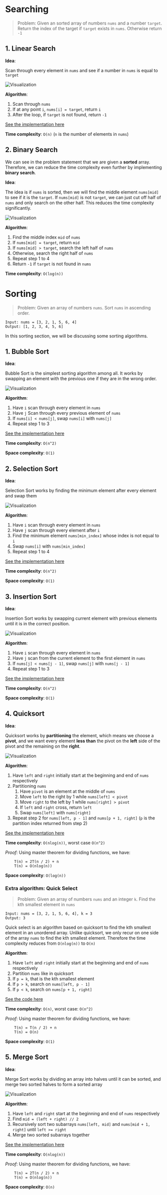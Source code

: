 # Searching

> Problem: Given an sorted array of numbers `nums` and a number `target`. Return the index of the target if `target` exists in `nums`. Otherwise return `-1`

## **1. Linear Search**

**Idea**:

Scan through every element in `nums` and see if a number in `nums` is equal to `target`

![Visualization](https://icancodeit.files.wordpress.com/2019/08/linear-search-algorithm.gif)

**Algorithm**:

1. Scan through `nums`
2. If at any point `i`, `nums[i] = target`, return `i`
3. After the loop, if `target` is not found, return `-1`

[See the implementation here](https://github.com/alphazero-wd/algorithms-and-data-structures/blob/2_searching-and-sorting/searching/linearSearch.py)

**Time complexity**: `O(n)` (`n` is the number of elements in `nums`)

## **2. Binary Search**

We can see in the problem statement that we are given a **sorted** array. Therefore, we can reduce the time complexity even further by implementing **binary search**.

**Idea**:

The idea is if `nums` is sorted, then we will find the middle element `nums[mid]` to see if it is the `target`. If `nums[mid]` is not `target`, we can just cut off half of `nums` and only search on the other half. This reduces the time complexity significantly.

![Visualization](https://d18l82el6cdm1i.cloudfront.net/uploads/bePceUMnSG-binary_search_gif.gif)

**Algorithm**:

1. Find the middle index `mid` of `nums`
2. If `nums[mid] = target`, return `mid`
3. If `nums[mid] > target`, search the left half of `nums`
4. Otherwise, search the right half of `nums`
5. Repeat step 1 to 4
6. Return `-1` if `target` is not found in `nums`

**Time complexity**: `O(log(n))`

# Sorting

> Problem: Given an array of numbers `nums`. Sort `nums` in ascending order.

    Input: nums = [3, 2, 1, 5, 6, 4]
    Output: [1, 2, 3, 4, 5, 6]

In this sorting section, we will be discussing some sorting algorithms.

## **1. Bubble Sort**

**Idea**:

Bubble Sort is the simplest sorting algorithm among all. It works by swapping an element with the previous one if they are in the wrong order.

![Visualization](https://upload.wikimedia.org/wikipedia/commons/0/06/Bubble-sort.gif)

**Algorithm**:

1. Have `i` scan through every element in `nums`
2. Have `j` Scan through every previous element of `nums`
3. If `nums[i] < nums[j]`, swap `nums[i]` with `nums[j]`
4. Repeat step 1 to 3

[See the implementation here](https://github.com/alphazero-wd/algorithms-and-data-structures/blob/2_searching-and-sorting/sorting/bubbleSort.py)

**Time complexity**: `O(n^2)`

**Space complexity**: `O(1)`

## **2. Selection Sort**

**Idea**:

Selection Sort works by finding the minimum element after every element and swap them

![Visualization](https://i2.wp.com/algorithms.tutorialhorizon.com/files/2019/01/Selection-Sort-Gif.gif?ssl=1)

**Algorithm**:

1. Have `i` scan through every element in `nums`
2. Have `j` scan through every element after `i`
3. Find the minimum element `nums[min_index]` whose index is not equal to `i`
4. Swap `nums[i]` with `nums[min_index]`
5. Repeat step 1 to 4

[See the implementation here](https://github.com/alphazero-wd/algorithms-and-data-structures/blob/2_searching-and-sorting/sorting/selectionSort.py)

**Time complexity**: `O(n^2)`

**Space complexity**: `O(1)`

## **3. Insertion Sort**

**Idea**:

Insertion Sort works by swapping current element with previous elements until it is in the correct position.

![Visualization](https://upload.wikimedia.org/wikipedia/commons/9/9c/Insertion-sort-example.gif)

**Algorithm**:

1. Have `i` scan through every element in `nums`
2. Have `j` scan from the current element to the first element in `nums`
3. If `nums[j] < nums[j - 1]`, swap `nums[j]` with `nums[j - 1]`
4. Repeat step 1 to 3

[See the implementation here](https://github.com/alphazero-wd/algorithms-and-data-structures/blob/2_searching-and-sorting/sorting/insertionSort.py)

**Time complexity**: `O(n^2)`

**Space complexity**: `O(1)`

## **4. Quicksort**

**Idea**:

Quicksort works by **partitioning** the element, which means we choose a **pivot**, and we want every element **less than** the pivot on the **left** side of the pivot and the remaining on the **right**.

![Visualization](https://upload.wikimedia.org/wikipedia/commons/9/9c/Quicksort-example.gif)

**Algorithm**:

1. Have `left` and `right` initially start at the beginning and end of `nums` respectively
2. Partitioning `nums`
   1. Have `pivot` is an element at the middle of `nums`
   2. Move `left` to the right by 1 while `nums[left] < pivot`
   3. Move `right` to the left by 1 while `nums[right] > pivot`
   4. If `left` and `right` cross, return `left`
   5. Swap `nums[left]` with `nums[right]`
3. Repeat step 2 for `nums[left, p - 1]` and `nums[p + 1, right]` (`p` is the partition index returned from step 2)

[See the implementation here](https://github.com/alphazero-wd/algorithms-and-data-structures/blob/2_searching-and-sorting/sorting/quickSort.py)

**Time complexity**: `O(nlog(n))`, worst case `O(n^2)`

_Proof_: Using master theorem for dividing functions, we have:

        T(n) = 2T(n / 2) + n
        T(n) = O(nlog(n))

**Space complexity**: `O(log(n))`

### **Extra algorithm: Quick Select**

> Problem: Given an array of numbers `nums` and an integer `k`. Find the kth smallest element in `nums`

    Input: nums = [3, 2, 1, 5, 6, 4], k = 3
    Output: 3

Quick select is an algorithm based on quicksort to find the kth smallest element in an unordered array. Unlike quicksort, we only recur on one side of the array `nums` to find the kth smallest element. Therefore the time complexity reduces from `O(nlog(n))` to `O(n)`

**Algorithm**:

1. Have `left` and `right` initially start at the beginning and end of `nums` respectively
2. Partition `nums` like in quicksort
3. If `p = k`, that is the kth smallest element
4. If `p > k`, search on `nums[left, p - 1]`
5. If `p < k`, search on `nums[p + 1, right]`

[See the code here](https://github.com/alphazero-wd/algorithms-and-data-structures/blob/2_searching-and-sorting/sorting/quickSelect.py)

**Time complexity**: `O(n)`, worst case: `O(n^2)`

_Proof_: Using master theorem for dividing functions, we have:

        T(n) = T(n / 2) + n
        T(n) = O(n)

**Space complexity**: `O(1)`

## **5. Merge Sort**

**Idea**:

Merge Sort works by dividing an array into halves until it can be sorted, and merge two sorted halves to form a sorted array

![Visualization](https://upload.wikimedia.org/wikipedia/commons/c/cc/Merge-sort-example-300px.gif?20151222172210)

**Algorithm**:

1. Have `left` and `right` start at the beginning and end of `nums` respectively
2. Find `mid = (left + right) // 2`
3. Recursively sort two subarrays `nums[left, mid]` and `nums[mid + 1, right]` until `left >= right`
4. Merge two sorted subarrays together

[See the implementation here](https://github.com/alphazero-wd/algorithms-and-data-structures/blob/2_searching-and-sorting/sorting/mergeSort.py)

**Time complexity**: `O(nlog(n))`

_Proof_: Using master theorem for dividing functions, we have:

        T(n) = 2T(n / 2) + n
        T(n) = O(nlog(n))

**Space complexity**: `O(n)`

